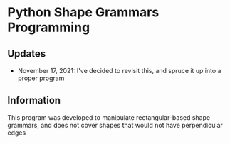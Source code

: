 # Python Shape Grammars Programming

## Updates
- November 17, 2021: I've decided to revisit this, and spruce it up into a proper program

## Information

This program was developed to manipulate rectangular-based shape grammars, and does not cover shapes that would not have perpendicular edges
